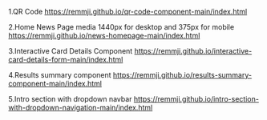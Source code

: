 1.QR Code
https://remmji.github.io/qr-code-component-main/index.html

2.Home News Page media 1440px for desktop and 375px for mobile
https://remmji.github.io/news-homepage-main/index.html

3.Interactive Card Details Component
https://remmji.github.io/interactive-card-details-form-main/index.html

4.Results summary component
https://remmji.github.io/results-summary-component-main/index.html

5.Intro section with dropdown navbar
https://remmji.github.io/intro-section-with-dropdown-navigation-main/index.html
